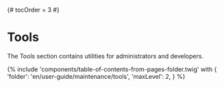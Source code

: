 {# tocOrder = 3 #}

# Tools

The Tools section contains utilities for administrators and developers.


{% include 'components/table-of-contents-from-pages-folder.twig' with {
  'folder': 'en/user-guide/maintenance/tools',
  'maxLevel': 2,
} %}